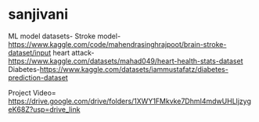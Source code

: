 # sanjivani

ML model datasets-
Stroke model-https://www.kaggle.com/code/mahendrasinghrajpoot/brain-stroke-dataset/input 
heart attack-https://www.kaggle.com/datasets/mahad049/heart-health-stats-dataset
Diabetes-https://www.kaggle.com/datasets/iammustafatz/diabetes-prediction-dataset

Project Video= https://drive.google.com/drive/folders/1XWY1FMkvke7DhmI4mdwUHLljzygeK68Z?usp=drive_link
